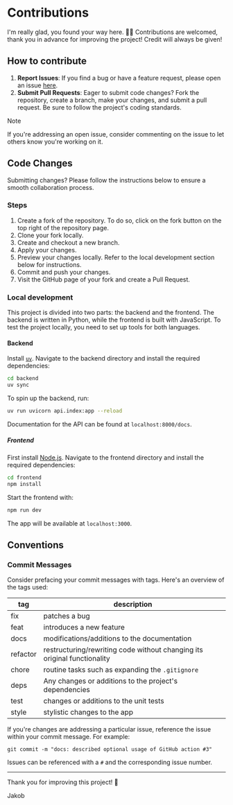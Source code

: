 # Contributions

I'm really glad, you found your way here. 👋🏽 Contributions are welcomed, 
thank you in advance for improving the project! Credit will always be given!

## How to contribute

1. **Report Issues**: If you find a bug or have a feature request, please open 
an issue [here](https://github.com/JakobKlotz/lhasa-app/issues).
2. **Submit Pull Requests**: Eager to submit code changes? Fork the repository,
create a branch, make your changes, and submit a pull request. Be sure to 
follow the project's coding standards.

> [!NOTE]
> If you're addressing an open issue, consider commenting on the issue to let others know you're working on it.

## Code Changes

Submitting changes? Please follow the instructions below to ensure a 
smooth collaboration process.

### Steps

1. Create a fork of the repository. To do so, click on the fork button on the 
top right of the repository page.
2. Clone your fork locally.
3. Create and checkout a new branch.
4. Apply your changes.
5. Preview your changes locally. Refer to the local development section
below for instructions. 
6. Commit and push your changes.
7. Visit the GitHub page of your fork and create a Pull Request.

### Local development

This project is divided into two parts: the backend and the frontend.
The backend is written in Python, while the frontend is built with JavaScript.
To test the project locally, you need to set up tools for both languages.

#### Backend

Install [`uv`](https://docs.astral.sh/uv/getting-started/installation/).
Navigate to the backend directory and install the required dependencies:

```bash
cd backend
uv sync
```

To spin up the backend, run:

```bash
uv run uvicorn api.index:app --reload
```

Documentation for the API can be found at `localhost:8000/docs`.

##### Frontend

First install [Node.js](https://nodejs.org/en/download). Navigate to the
frontend directory and install the required dependencies:

```bash
cd frontend
npm install
```

Start the frontend with:

```bash
npm run dev
```

The app will be available at `localhost:3000`.

## Conventions

### Commit Messages

Consider prefacing your commit messages with tags. Here's an overview of the 
tags used:

| tag      | description                                                              |
|----------|--------------------------------------------------------------------------|
| fix      | patches a bug                                                            |
| feat     | introduces a new feature                                                 |
| docs     | modifications/additions to the documentation                             |
| refactor | restructuring/rewriting code without changing its original functionality |
| chore    | routine tasks such as expanding the `.gitignore`                         |
| deps     | Any changes or additions to the project's dependencies                   |
| test     | changes or additions to the unit tests                                   |
| style    | stylistic changes to the app                                             |

If you're changes are addressing a particular issue, reference the issue within
your commit message. For example:

```plaintext
git commit -m "docs: described optional usage of GitHub action #3"
```

Issues can be referenced with a `#` and the corresponding issue number.

---

Thank you for improving this project! 🚀

Jakob